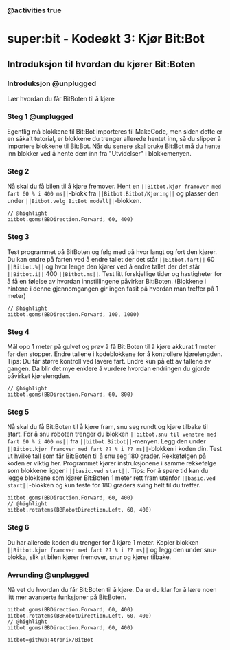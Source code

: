 ### @activities true

# super:bit - Kodeøkt 3: Kjør Bit:Bot
## Introduksjon til hvordan du kjører Bit:Boten
### Introduksjon @unplugged

Lær hvordan du får BitBoten til å kjøre

### Steg 1 @unplugged

Egentlig må blokkene til Bit:Bot importeres til MakeCode, men siden dette er en såkalt tutorial, er blokkene du trenger allerede hentet inn, så du slipper å importere blokkene til Bit:Bot.
Når du senere skal bruke Bit:Bot må du hente inn blokker ved å hente dem inn fra "Utvidelser" i blokkemenyen.

### Steg 2

Nå skal du få bilen til å kjøre fremover.
Hent en ``||Bitbot.kjør framover med fart 60 % i 400 ms||``-blokk fra ``||Bitbot.Bitbot/Kjøring||`` og plasser den under ``||Bitbot.velg BitBot modell||``-blokken.

```blocks
// @highlight
bitbot.goms(BBDirection.Forward, 60, 400)
```

### Steg 3

Test programmet på BitBoten og følg med på hvor langt og fort den kjører.
Du kan endre på farten ved å endre tallet der det står ``||Bitbot.fart||`` 60 ``||Bitbot.%||`` og hvor lenge den kjører ved å endre tallet der det står ``||Bitbot.i||`` 400 ``||Bitbot.ms||``.
Test litt forskjellige tider og hastigheter for å få en følelse av hvordan innstillingene påvirker Bit:Boten.
(Blokkene i hintene i denne gjennomgangen gir ingen fasit på hvordan man treffer på 1 meter)

```blocks
// @highlight
bitbot.goms(BBDirection.Forward, 100, 1000)
```

### Steg 4

Mål opp 1 meter på gulvet og prøv å få Bit:Boten til å kjøre akkurat 1 meter før den stopper.
Endre tallene i kodeblokkene for å kontrollere kjørelengden.
Tips: Du får større kontroll ved lavere fart.
Endre kun på ett av tallene av gangen.
Da blir det mye enklere å vurdere hvordan endringen du gjorde påvirket kjørelengden.

```blocks
// @highlight
bitbot.goms(BBDirection.Forward, 60, 800)
```

### Steg 5

Nå skal du få Bit:Boten til å kjøre fram, snu seg rundt og kjøre tilbake til start.
For å snu roboten trenger du blokken ``||bitbot.snu til venstre med fart 60 % i 400 ms||`` fra ``||bitbot.Bitbot||``-menyen.
Legg den under ``||Bitbot.kjør framover med fart ?? % i ?? ms||``-blokken i koden din. Test ut hvilke tall som får Bit:Boten til å snu seg 180 grader.
Rekkefølgen på koden er viktig her. Programmet kjører instruksjonene i samme rekkefølge som blokkene ligger i ``||basic.ved start||``. 
Tips: For å spare tid kan du legge blokkene som kjører Bit:Boten 1 meter rett fram utenfor ``||basic.ved start||``-blokken og kun teste for 180 graders sving helt til du treffer.


```blocks
bitbot.goms(BBDirection.Forward, 60, 400)
// @highlight
bitbot.rotatems(BBRobotDirection.Left, 60, 400)
```

### Steg 6

Du har allerede koden du trenger for å kjøre 1 meter.
Kopier blokken ``||Bitbot.kjør framover med fart ?? % i ?? ms||`` og legg den under snu-blokka, slik at bilen kjører fremover, snur og kjører tilbake.

### Avrunding @unplugged

Nå vet du hvordan du får Bit:Boten til å kjøre.
Da er du klar for å lære noen litt mer avanserte funksjoner på Bit:Boten.

```blocks
bitbot.goms(BBDirection.Forward, 60, 400)
bitbot.rotatems(BBRobotDirection.Left, 60, 400)
// @highlight
bitbot.goms(BBDirection.Forward, 60, 400)
```


```package
bitbot=github:4tronix/BitBot
```

<script src="https://makecode.com/gh-pages-embed.js"></script><script>makeCodeRender("{{ site.makecode.home_url }}", "{{ site.github.owner_name }}/{{ site.github.repository_name }}");</script>



